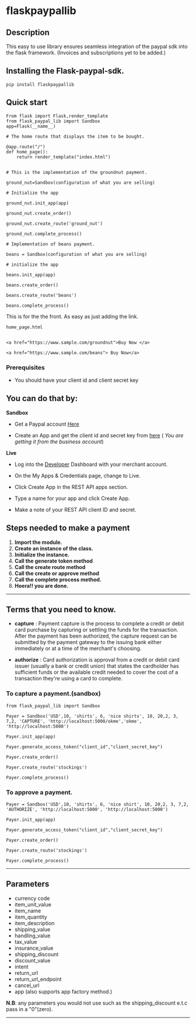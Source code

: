 # flaskpaypallib

## Description
This easy to use library ensures seamless integration of the paypal sdk into the flask framework.
(Invoices and subscriptions yet to be added.)

## Installing the Flask-paypal-sdk.

    pip install flaskpaypallib

## Quick start

    From flask import Flask,render_template
    from flask_paypal_lib import Sandbox
    app=Flask(__name__)

    # The home route that displays the item to be bought.

    @app.route("/")
    def home_page():
        return render_template("index.html")


    # This is the implementation of the groundnut payment. 

    ground_nut=Sandbox(configuration of what you are selling)

    # Initialize the app

    ground_nut.init_app(app)

    ground_nut.create_order()

    ground_nut.create_route('ground_nut')

    ground_nut.complete_process()

    # Implementation of beans payment.

    beans = Sandbox(configuration of what you are selling)
    
    # initialize the app

    beans.init_app(app)

    beans.create_order()

    beans.create_route('beans')

    beans.complete_process()

This is for the the front. As easy as just adding the link.

    home_page.html

    
    <a href="https://www.sample.com/groundnut">Buy Now </a>

    <a href="https://www.sample.com/beans"> Buy Now</a>


### Prerequisites
+ You should have your client id and client secret key

**You can do that by:**
---    
**Sandbox**



+ Get a Paypal account <a href="https://www.paypal.com/us/webapps/mpp/account-selection">Here</a>

+ Create an App and get the client id and secret key from <a href="https://developer.paypal.com/developer/applications">here</a>
 (<em> You are getting it from the business account</em>)

**Live**
+ Log into the <a href="https://developer.paypal.com/api/rest/production/"> Developer</a> Dashboard with your merchant account.

+ On the My Apps & Credentials page, change to Live.

+ Click Create App in the REST API apps section.

+ Type a name for your app and click Create App.
    
+ Make a note of your REST API client ID and secret.

## Steps needed to make a payment
1. **Import the module.**
2. **Create an instance of the class.**
3. **Initialize the instance.**
4. **Call the generate token method**
4. **Call the create route method**
5. **Call the create or approve method**
6. **Call the complete process method.**
7. **Hoera!! you are done.**
---
## Terms that you need to know.
+ **capture** : 
Payment capture is the process to complete a credit or debit card purchase by capturing or settling the funds for the transaction. After the payment has been authorized, the capture request can be submitted by the payment gateway to the issuing bank either immediately or at a time of the merchant's choosing.

+ **authorize** :
Card authorization is approval from a credit or debit card issuer (usually a bank or credit union) that states the cardholder has sufficient funds or the available credit needed to cover the cost of a transaction they're using a card to complete.


### To capture a payment.(sandbox)
    
    from flask_paypal_lib import Sandbox

    Payer = Sandbox('USD',10, 'shirts', 6, 'nice shirts', 10, 20,2, 3, 7,2, 'CAPTURE', 'http://localhost:5000/okme','okme', 'http://localhost:5000')

    Payer.init_app(app)

    Payer.generate_access_token("client_id","client_secret_key")

    Payer.create_order()

    Payer.create_route('stockings')

    Payer.complete_process()


### To approve a payment.
    
    Payer = Sandbox('USD',10, 'shirts', 6, 'nice shirt', 10, 20,2, 3, 7,2, 'AUTHORIZE', 'http://localhost:5000', 'http://localhost:5000')
    
    Payer.init_app(app)
    
    Payer.generate_access_token("client_id","client_secret_key")
    
    Payer.create_order()
    
    Payer.create_route('stockings')
    
    Payer.complete_process()

---

## Parameters
+ currency code
+ item_unit_value
+ item_name
+ item_quantity
+ item_description
+ shipping_value
+ handling_value
+ tax_value
+ insurance_value
+ shipping_discount
+ discount_value
+ intent
+ return_url
+ return_url_endpoint
+ cancel_url
+ app (also supports app factory method.)

**N.B**: any parameters you would not use such as the shipping_discount e.t.c pass in a "0"(zero).

---